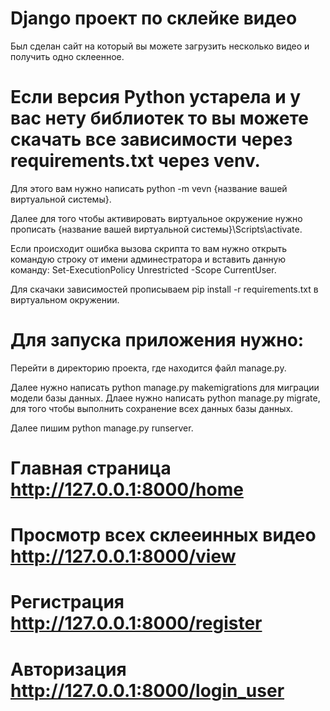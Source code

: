 # Django проект по склейке видео
Был сделан сайт на который вы можете загрузить несколько видео и получить одно склеенное.

# Если версия Python устарела и у вас нету библиотек то вы можете скачать все зависимости через requirements.txt через venv.

Для этого вам нужно написать python -m vevn {название вашей виртуальной системы}.

Далее для того чтобы активировать виртуальное окружение нужно прописать {название вашей виртуальной системы}\Scripts\activate.

Если происходит ошибка вызова скрипта то вам нужно открыть командую строку от имени админестратора и вставить данную команду: Set-ExecutionPolicy Unrestricted -Scope CurrentUser.

Для скачаки зависимостей прописываем pip install -r requirements.txt в виртуальном окружении.

# Для запуска приложения нужно:

Перейти в директорию проекта, где находится файл manage.py. 

Далее нужно написать python manage.py makemigrations для миграции модели базы данных.
Длаее нужно написать python manage.py migrate, для того чтобы выполнить сохранение всех данных базы данных.

Далее пишим python manage.py runserver.
# Главная страница http://127.0.0.1:8000/home 
# Просмотр всех склееинных видео http://127.0.0.1:8000/view
# Регистрация http://127.0.0.1:8000/register
# Авторизация http://127.0.0.1:8000/login_user
